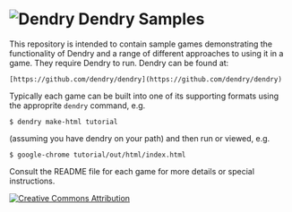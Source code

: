 ![Dendry](https://raw.githubusercontent.com/dendry/dendry/master/design/logo_64.png) Dendry Samples
======

This repository is intended to contain sample games demonstrating the
functionality of Dendry and a range of different approaches to using
it in a game. They require Dendry to run. Dendry can be found at:

    [https://github.com/dendry/dendry](https://github.com/dendry/dendry)

Typically each game can be built into one of its supporting formats
using the approprite `dendry` command, e.g.

    $ dendry make-html tutorial

(assuming you have dendry on your path) and then run or viewed, e.g.

    $ google-chrome tutorial/out/html/index.html

Consult the README file for each game for more details or special
instructions.

[![Creative Commons Attribution](https://i.creativecommons.org/l/by/4.0/88x31.png)](http://creativecommons.org/licenses/by/4.0/)
